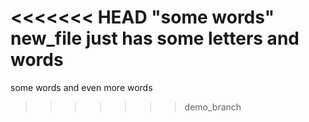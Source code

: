 <<<<<<< HEAD
"some words"
new_file just has some letters and words
=======
some words
and even more words
>>>>>>> demo_branch
